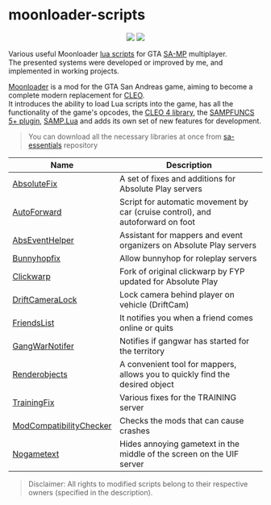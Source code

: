 # moonloader-scripts 

<p align="center">
    <img src="https://img.shields.io/badge/made%20for-GTA%20SA--MP-blue" >
    <img src="https://img.shields.io/badge/Moonloader-v0.26-blue">
</p>

Various useful Moonloader [lua scripts](https://www.blast.hk/threads/22707/) for GTA [SA-MP](https://sampwiki.blast.hk/wiki/Main_Page) multiplayer.  
The presented systems were developed or improved by me, and implemented in working projects.  

[Moonloader](https://www.blast.hk/threads/13305/) is a mod for the GTA San Andreas game, aiming to become a complete modern replacement for [CLEO](https://cleo.li/ru/index.html).  
It introduces the ability to load Lua scripts into the game, has all the functionality of the game's opcodes, the [CLEO 4 library](https://cleo.li/ru/index.html), the [SAMPFUNCS 5+ plugin](https://www.blast.hk/threads/17/), [SAMP.Lua](https://github.com/THE-FYP/SAMP.Lua) and adds its own set of new features for development.  

> You can download all the necessary libraries at once from [sa-essentials](https://github.com/ins1x/sa-essentials) repository

| Name | Description |
| --- | --- |
| [AbsoluteFix](https://github.com/ins1x/moonloader-scripts/tree/main/absolutefix) | A set of fixes and additions for Absolute Play servers |
| [AutoForward](https://github.com/ins1x/moonloader-scripts/blob/main/AutoForward.lua) | Script for automatic movement by car (cruise control), and autoforward on foot |
| [AbsEventHelper](https://github.com/ins1x/AbsEventHelper) | Assistant for mappers and event organizers on Absolute Play servers |
| [Bunnyhopfix](https://github.com/ins1x/moonloader-scripts/tree/main/bunnyhopfix.lua) | Allow bunnyhop for roleplay servers |
| [Clickwarp](https://github.com/ins1x/moonloader-scripts/tree/main/clickwarp/) | Fork of original clickwarp by FYP updated for Absolute Play |
| [DriftСameraLock](https://github.com/ins1x/moonloader-scripts/tree/main/DriftСameraLock.lua) | Lock camera behind player on vehicle (DriftCam) |
| [FriendsList](https://github.com/ins1x/moonloader-scripts/tree/main/friendslist/) | It notifies you when a friend comes online or quits |
| [GangWarNotifer](https://github.com/ins1x/moonloader-scripts/tree/main/GangWarNotifier.lua) | Notifies if gangwar has started for the territory |
| [Renderobjects](https://github.com/ins1x/moonloader-scripts/tree/main/renderobjects) | A convenient tool for mappers, allows you to quickly find the desired object |
| [TrainingFix](https://github.com/ins1x/moonloader-scripts/tree/main/training-fixes) | Various fixes for the TRAINING server |
| [ModCompatibilityChecker](https://github.com/ins1x/moonloader-scripts/tree/main/ModCompatibilityChecker.lua) | Checks the mods that can cause crashes |
| [Nogametext](https://github.com/ins1x/moonloader-scripts/tree/main/nogametext.lua) | Hides annoying gametext in the middle of the screen on the UIF server |

> Disclaimer: All rights to modified scripts belong to their respective owners (specified in the description).